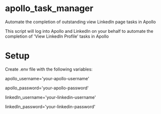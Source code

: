 # apollo_task_manager
Automate the completion of outstanding view LinkedIn page tasks in Apollo

This script will log into Apollo and LinkedIn on your behalf to automate the completion of 'View LinkedIn Profile' tasks in Apollo


# Setup

Create .env file with the following variables:

apollo_username='your-apollo-username'

apollo_password='your-apollo-password'

linkedIn_username='your-linkedin-username'

linkedIn_password='your-linkedin-password'
